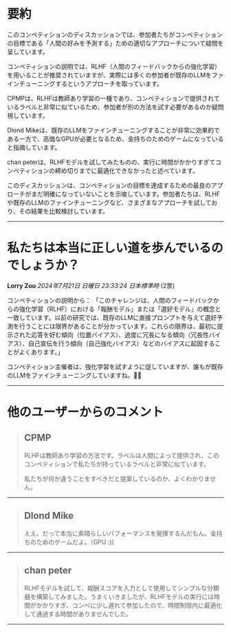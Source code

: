 # 要約 
このコンペティションのディスカッションでは、参加者たちがコンペティションの目標である「人間の好みを予測する」ための適切なアプローチについて疑問を呈しています。

コンペティションの説明では、RLHF（人間のフィードバックからの強化学習）を用いることが推奨されていますが、実際には多くの参加者が既存のLLMをファインチューニングするというアプローチを取っています。

CPMPは、RLHFは教師あり学習の一種であり、コンペティションで提供されているラベルと非常に似ているため、参加者が別の方法を試す必要があるのか疑問視しています。

Dlond Mikeは、既存のLLMをファインチューニングすることが非常に効果的である一方で、高価なGPUが必要となるため、金持ちのためのゲームになっていると指摘しています。

chan peterは、RLHFモデルを試してみたものの、実行に時間がかかりすぎてコンペティションの締め切りまでに最適化できなかったと述べています。

このディスカッションは、コンペティションの目標を達成するための最良のアプローチがまだ明確になっていないことを示唆しています。参加者たちは、RLHFや既存のLLMのファインチューニングなど、さまざまなアプローチを試しており、その結果を比較検討しています。


---
# 私たちは本当に正しい道を歩んでいるのでしょうか？
**Lorry Zou** *2024年7月21日 日曜日 23:33:24 日本標準時* (2票)

コンペティションの説明から：
「このチャレンジは、人間のフィードバックからの強化学習（RLHF）における「報酬モデル」または「選好モデル」の概念と一致しています。以前の研究では、既存のLLMに直接プロンプトを与えて選好予測を行うことには限界があることが分かっています。これらの限界は、最初に提示された応答を好む傾向（位置バイアス）、過度に冗長になる傾向（冗長性バイアス）、自己宣伝を行う傾向（自己強化バイアス）などのバイアスに起因することがよくあります。」

コンペティション主催者は、強化学習を試すように促していますが、誰もが既存のLLMをファインチューニングしていますね。🙂🙃

---
# 他のユーザーからのコメント
> ## CPMP
> 
> RLHFは教師あり学習の方法です。ラベルは人間によって提供され、このコンペティションで私たちが持っているラベルと非常に似ています。
> 
> 私たちが何か違うことをすべきだと提案しているのか、よくわかりません。
> 
> 
> 
---
> ## Dlond Mike
> 
> ええ、だって本当に素晴らしいパフォーマンスを発揮するんだもん。金持ちのためのゲームだよ。（GPU :))
> 
> 
> 
---
> ## chan peter
> 
> RLHFモデルを試して、報酬スコアを入力として使用してシンプルな分類器を構築してみました。うまくいきましたが、RLHFモデルの実行には時間がかかりすぎ、コンペに少し遅れて参加したので、時間制限内に最適化して通過する時間がありませんでした。
> 
> 
> 
---

